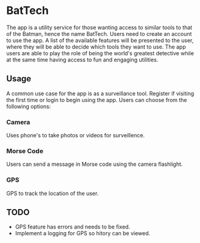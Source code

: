# BatTech

The app is a utility service for those wanting access to similar tools to that of the Batman, hence the name BatTech. Users need to create an account to use the app. A list of the available features will be presented to the user, where they will be able to decide which tools they want to use. The app users are able to play the role of being the world's greatest detective while at the same time having access to fun and engaging utilities.

Usage
-------
A common use case for the app is as a surveillance tool.  Register if visiting the first time or login to begin using the app. Users can choose from the following options:

### Camera
Uses phone's to take photos or videos for surveillence.

### Morse Code

Users can send a message in Morse code
using the camera flashlight.

### GPS
GPS to track the location of the user.

TODO
-------
- GPS feature has errors and needs to be fixed. 
- Implement a logging for GPS so hitory can be viewed. 


